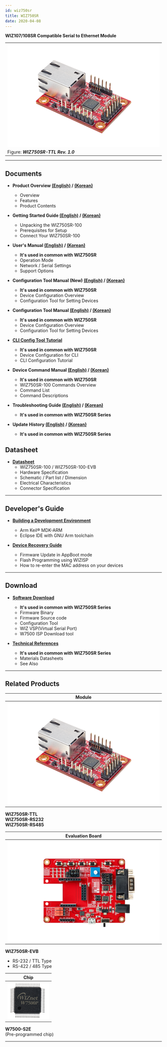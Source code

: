 ```yaml
---
id: wiz750sr
title: WIZ750SR
date: 2020-04-08
---
```



**WIZ107/108SR Compatible Serial to Ethernet Module**

|                                                           |
| --------------------------------------------------------- |
| ![](/img/products/wiz750sr/wiz750sr_rev1.0_main_1024x693.png) |
| Figure: ***WIZ750SR-TTL Rev. 1.0***                       |

-----

## Documents

  - **Product Overview [(English)](overview-EN) / [(Korean)](overview-KO)**
      - Overview
      - Features
      - Product Contents



  - **Getting Started Guide [(English)](getting_started-EN) / [(Korean)](getting_started-KO)**
      - Unpacking the WIZ750SR-100
      - Prerequisites for Setup
      - Connect Your WIZ750SR-100



  - **User's Manual [(English)](users_manual-EN) / [(Korean)](users_manual-KO)** 
      - **It's used in common with WIZ750SR**
      - Operation Mode
      - Network / Serial Settings
      - Support Options



  - **Configuration Tool Manual (New) [(English)](configuration_tool_manual_new-EN) / [(Korean)](configuration_tool_manual_new-KO)**
      - **It's used in common with WIZ750SR**
      - Device Configuration Overview
      - Configuration Tool for Setting Devices



  - **Configuration Tool Manual [(English)](configuration_tool_manual-EN) / [(Korean)](configuration_tool_manual-KO)**
      - **It's used in common with WIZ750SR**
      - Device Configuration Overview
      - Configuration Tool for Setting Devices



  - **[CLI Config Tool Tutorial](CLI_Config_Tool_Tutorial/cli_config_tool_tutorial)**
      - **It's used in common with WIZ750SR**
      - Device Configuration for CLI
      - CLI Configuration Tutorial



  - **Device Command Manual [(English)](Command_Manual-EN) / [(Korean)](Command_Manual-KO)**
      - **It's used in common with WIZ750SR**
      - WIZ750SR-100 Commands Overview
      - Command List
      - Command Descriptions



  - **Troubleshooting Guide [(English)](Trouble_Shooting-EN) / [(Korean)](Trouble_Shooting-KO)**
      - **It's used in common with WIZ750SR Series**



  - **Update History [(English)](Series_Update_History-EN) / [(Korean)](Series_Update_History-KO)**
      - **It's used in common with WIZ750SR Series**

## Datasheet

  - **[Datasheet](Datasheet.md)**
      - WIZ750SR-100 / WIZ750SR-100-EVB
      - Hardware Specification
      - Schematic / Part list / Dimension
      - Electrical Characteristics
      - Connector Specification

-----

## Developer's Guide

- **[Building a Development Environment](developers_guide-EN)**
  - Arm Keil® MDK-ARM
  - Eclipse IDE with GNU Arm toolchain

- **[Device Recovery Guide](developers_guide-EN#wiz750sr-recovery-user-guide)**
  - Firmware Update in AppBoot mode
  - Flash Programming using WIZISP
  - How to re-enter the MAC address on your devices

-----

## Download

  - **[Software Download](Download.md)**
      - **It's used in common with WIZ750SR Series**
      - Firmware Binary
      - Firmware Source code 
      - Configuration Tool
      - WIZ VSP(Virtual Serial Port)
      - W7500 ISP Download tool



  - **[Technical References](Technical_References.md)**
      - **It's used in common with WIZ750SR Series**
      - Materials Datasheets
      - See Also
      
-----

## Related Products



| **Module**                                                |
| --------------------------------------------------------- |
| ![](/img/products/wiz750sr/wiz750sr_rev1.0_main_1024x693.png) |

**WIZ750SR-TTL**  
**WIZ750SR-RS232**  
**WIZ750SR-RS485** 



| **Evaluation Board**                                  |
| ----------------------------------------------------- |
| ![](/img/products/wiz750sr/wiz750sr-ttl-evb_1024x683.png) |

**WIZ750SR-EVB**  
  * RS-232 / TTL Type  
  * RS-422 / 485 Type 


| **Chip**                                     |
| -------------------------------------------- |
| ![](/img/products/wiz750sr/w7500p_pic_small.png) |

**W7500-S2E**  
(Pre-programmed chip) 

-----